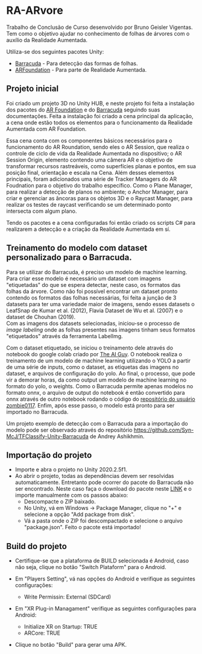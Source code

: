 # RA-ARvore

Trabalho de Conclusão de Curso desenvolvido por Bruno Geisler Vigentas.  
Tem como o objetivo ajudar no conhecimento de folhas de árvores com o auxílio da Realidade Aumentada.  

Utiliza-se dos seguintes pacotes Unity:

* [Barracuda](https://docs.unity3d.com/Packages/com.unity.barracuda@2.0/manual/index.html) - Para detecção das formas de folhas.
* [ARFoundation](https://unity.com/unity/features/arfoundation) - Para parte de Realidade Aumentada.

## Projeto inicial

Foi criado um projeto 3D no Unity HUB, e neste projeto foi feita a instalação dos pacotes do [AR Foundation](https://docs.unity3d.com/Packages/com.unity.xr.arfoundation@4.2/manual/index.html) e do [Barracuda](https://docs.unity3d.com/Packages/com.unity.barracuda@1.0/manual/Installing.html) seguindo suas documentações. Feita a instalação foi criado a cena principal da aplicação, a cena onde estão todos os elementos para o funcionamento da Realidade Aumentada com AR Foundation.  
  
Essa cena conta com os componentes básicos necessários para o funcionamento do AR Roundation, sendo eles o AR Session, que realiza o controle de ciclo de vida da Realidade Aumentada no dispositivo; o AR Session Origin, elemento contendo uma câmera AR e o objetivo de transformar recursos rastreáveis, como superfícies planas e pontos, em sua posição final, orientação e escala na Cena. Além desses elementos principais, foram adicionados uma série de Tracker Managers do AR Foudnation para o objetivo do trabalho específico. Como o Plane Manager, para realizar a detecção de planos no ambiente; o Anchor Manager, para criar e gerenciar as âncoras para os objetos 3D e o Raycast Manager, para realizar os testes de raycast verificando se um determinado ponto intersecta com algum plano.  
  
Tendo os pacotes e a cena configuradas foi então criado os scripts C# para realizarem a detecção e a criação da Realidade Aumentada em sí.

## Treinamento do modelo com dataset personalizado para o Barracuda.

Para se utilizar do Barracuda, é preciso um modelo de machine learning. Para criar esse modelo é necessário um dataset com imagens "etiquetadas" do que se espera detectar, neste caso, os formatos das folhas da árvore. Como não foi possível encontrar um dataset pronto contendo os formatos das folhas necessárias, foi feita a junção de 3 datasets para ter uma variedade maior de imagens, sendo esses datasets o LeafSnap de Kumar et al. (2012), Flavia Dataset de Wu et al. (2007) e o dataset de Chouhan (2019).  
Com as imagens dos datasets selecionadas, iniciou-se o processo de _image labeling_ onde as folhas presentes nas imagens tinham seus formatos "etiquetados" através da ferramenta LabelImg. 
  
Com o dataset etiquetado, se iniciou o treinamento dele através do notebook do google colab criado por [The AI Guy](https://colab.research.google.com/drive/1Mh2HP_Mfxoao6qNFbhfV3u28tG8jAVGk). O notebook realiza o treinamento de um modelo de machine learning utilizando o YOLO a partir de uma série de inputs, como o dataset, as etiquetas das imagens no dataset, e arquivos de configuração do yolo. Ao final, o processo, que pode vir a demorar horas, da como output um modelo de machine learning no formato do yolo, o weights. Como o Barracuda permite apenas modelos no formato onnx, o arquivo de output do notebook é então convertido para onnx através de outro notebook rodando o código do [repositório do usuário zombie0117](https://github.com/zombie0117/yolov3-tiny-onnx-TensorRT). Enfim, após esse passo, o modelo está pronto para ser importado no Barracuda.  

Um projeto exemplo de detecção com o Barracuda para a importação do modelo pode ser observado através do repositório https://github.com/Syn-McJ/TFClassify-Unity-Barracuda de Andrey Ashikhmin.

## Importação do projeto

- Importe e abra o projeto no Unity 2020.2.5f1.
- Ao abrir o projeto, todas as dependências devem ser resolvidas automaticamente. Entretanto pode ocorrer do pacote do Barracuda não ser encontrado. Neste caso faça o download do pacote neste [LINK](https://drive.google.com/file/d/1oFz3Wp8JN8eiXvkbVCddeuJjX7WS7cG9/view?usp=sharing) e o importe manualmente com os passos abaixo:
  - Descompacte o ZIP baixado.
  - No Unity, vá em Windows -> Package Manager, clique no "+" e selecione a opção "Add package from disk".
  - Vá a pasta onde o ZIP foi descompactado e selecione o arquivo "package.json". Feito o pacote está importado!

## Build do projeto
- Certifique-se que a plataforma de BUILD selecionada é Android, caso não seja, clique no botão "Switch Plataform" para o Android.
- Em "Players Setting", vá nas opções do Android e verifique as seguintes configurações:
  - Write Permissin: External (SDCard)
- Em "XR Plug-in Managament" verifique as seguintes configurações para Android:
  - Initialize XR on Startup: TRUE
  - ARCore: TRUE
  
 - Clique no botão "Build" para gerar uma APK. 



